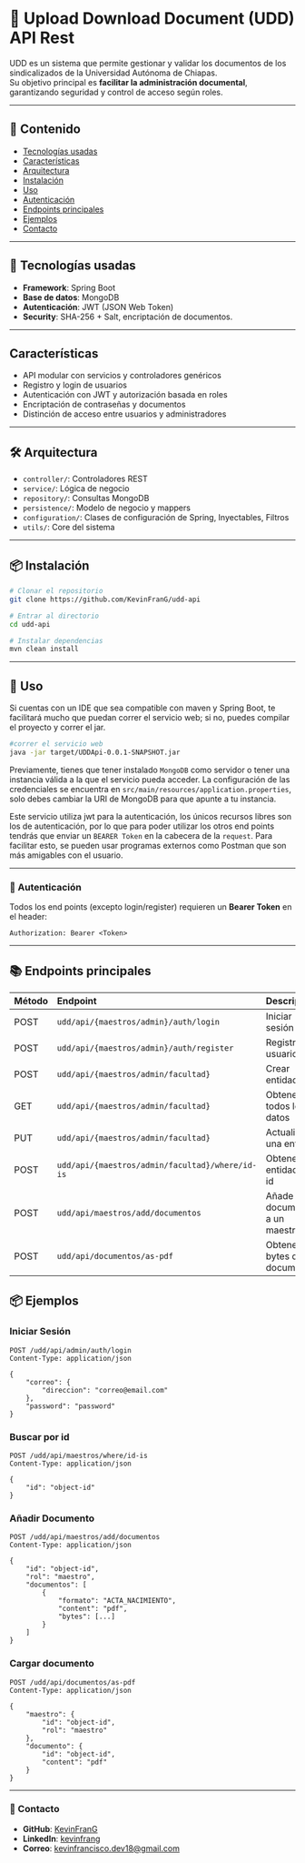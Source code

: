 # 📌 Upload Download Document (UDD) API Rest

UDD es un sistema que permite gestionar y validar los documentos de los sindicalizados
de la Universidad Autónoma de Chiapas.  
Su objetivo principal es **facilitar la administración documental**, garantizando seguridad
y control de acceso según roles.

---

## 📑 Contenido

- [Tecnologías usadas](#-tecnologías-usadas)
- [Características](#características)
- [Arquitectura](#-arquitectura)
- [Instalación](#-instalación)
- [Uso](#-uso)
- [Autenticación](#-autenticación)
- [Endpoints principales](#-endpoints-principales)
- [Ejemplos](#-ejemplos)
- [Contacto](#-contacto)

---

## 🚀 Tecnologías usadas
- **Framework**: Spring Boot
- **Base de datos**: MongoDB
- **Autenticación**: JWT (JSON Web Token)
- **Security**: SHA-256 + Salt, encriptación de documentos.

---

## Características
- API modular con servicios y controladores genéricos
- Registro y login de usuarios
- Autenticación con JWT y autorización basada en roles
- Encriptación de contraseñas y documentos
- Distinción de acceso entre usuarios y administradores

---

## 🛠️ Arquitectura

- `controller/`: Controladores REST
- `service/`: Lógica de negocio
- `repository/`: Consultas MongoDB
- `persistence/`: Modelo de negocio y mappers
- `configuration/`: Clases de configuración de Spring, Inyectables, Filtros
- `utils/`: Core del sistema

---

## 📦 Instalación

```bash
# Clonar el repositorio
git clone https://github.com/KevinFranG/udd-api

# Entrar al directorio
cd udd-api

# Instalar dependencias
mvn clean install
```

---

## 👤 Uso
Si cuentas con un IDE que sea compatible con maven y Spring Boot, te facilitará mucho
que puedan correr el servicio web; si no, puedes compilar el proyecto y correr el jar.

```bash
#correr el servicio web
java -jar target/UDDApi-0.0.1-SNAPSHOT.jar
```

Previamente, tienes que tener instalado `MongoDB` como servidor o tener una instancia válida
a la que el servicio pueda acceder. La configuración de las credenciales se encuentra en
`src/main/resources/application.properties`, solo debes cambiar la URI de MongoDB para que
apunte a tu instancia.

Este servicio utiliza jwt para la autenticación, los únicos recursos libres son los de 
autenticación, por lo que para poder utilizar los otros end points tendrás que enviar un
`BEARER Token` en la cabecera de la `request`. Para facilitar esto, se pueden usar programas
externos como Postman que son más amigables con el usuario.

---

### 🔑 Autenticación

Todos los end points (excepto login/register) requieren un **Bearer Token** en el header:
```text
Authorization: Bearer <Token>
```

---

## 📚 Endpoints principales

| Método | Endpoint                                        | Descripción                       |
|:-------|:------------------------------------------------|:----------------------------------|
| POST   | `udd/api/{maestros/admin}/auth/login`           | Iniciar sesión                    |
| POST   | `udd/api/{maestros/admin}/auth/register`        | Registrar usuario                 |
| POST   | `udd/api/{maestros/admin/facultad}`             | Crear entidad                     |
| GET    | `udd/api/{maestros/admin/facultad}`             | Obtener todos los datos           |
| PUT    | `udd/api/{maestros/admin/facultad}`             | Actualizar una entidad            |
| POST   | `udd/api/{maestros/admin/facultad}/where/id-is` | Obtener una entidad por id        |
| POST   | `udd/api/maestros/add/documentos`               | Añade un documento a un maestro   |
| POST   | `udd/api/documentos/as-pdf`                     | Obtener los bytes de un documento |

## 📦 Ejemplos

### Iniciar Sesión
```http request
POST /udd/api/admin/auth/login
Content-Type: application/json

{
    "correo": {
        "direccion": "correo@email.com"
    },
    "password": "password"
}
```

### Buscar por id
```http request
POST /udd/api/maestros/where/id-is
Content-Type: application/json

{
    "id": "object-id"
}
```

### Añadir Documento
```http request
POST /udd/api/maestros/add/documentos
Content-Type: application/json

{
    "id": "object-id",
    "rol": "maestro",
    "documentos": [
        {
            "formato": "ACTA_NACIMIENTO",
            "content": "pdf",
            "bytes": [...]
        }
    ]
}
```

### Cargar documento
```http request
POST /udd/api/documentos/as-pdf
Content-Type: application/json

{
    "maestro": {
        "id": "object-id",
        "rol": "maestro"
    },
    "documento": {
        "id": "object-id",
        "content": "pdf"
    }
}
```

---

### 🔗 Contacto
- **GitHub**: [KevinFranG](https://github.com/KevinFranG)
- **LinkedIn**: [kevinfrang](https://www.linkedin.com/in/kevinfrang)
- **Correo**: kevinfrancisco.dev18@gmail.com
